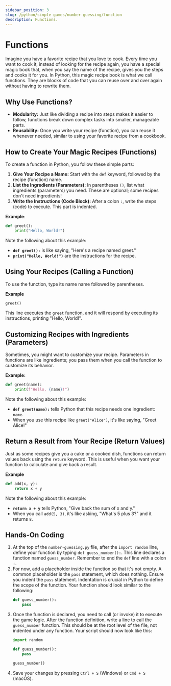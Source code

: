 ```yaml
---
sidebar_position: 3
slug: /python/simple-games/number-guessing/function
description: Functions.
---
```


# Functions

Imagine you have a favorite recipe that you love to cook. Every time you want to cook it, instead of looking for the recipe again, you have a special magic book that, when you say the name of the recipe, gives you the steps and cooks it for you. In Python, this magic recipe book is what we call functions. They are blocks of code that you can reuse over and over again without having to rewrite them.

## Why Use Functions?

- **Modularity:** Just like dividing a recipe into steps makes it easier to follow, functions break down complex tasks into smaller, manageable parts.
- **Reusability:** Once you write your recipe (function), you can reuse it whenever needed, similar to using your favorite recipe from a cookbook.

## How to Create Your Magic Recipes (Functions)

To create a function in Python, you follow these simple parts:

1. **Give Your Recipe a Name:** Start with the `def` keyword, followed by the recipe (function) name.
2. **List the Ingredients (Parameters):** In parentheses `()`, list what ingredients (parameters) you need. These are optional; some recipes don't need ingredients!
3. **Write the Instructions (Code Block):** After a colon `:`, write the steps (code) to execute. This part is indented.

**Example**:

```python
def greet():
    print("Hello, World!")
```

Note the following about this example:

- **`def greet():`** is like saying, "Here's a recipe named greet."
- **`print("Hello, World!")`** are the instructions for the recipe.

## Using Your Recipes (Calling a Function)

To use the function, type its name name followed by parentheses.

**Example**

```python
greet()
```

This line executes the `greet` function, and it will respond by executing its instructions, printing "Hello, World!".

## Customizing Recipes with Ingredients (Parameters)

Sometimes, you might want to customize your recipe. Parameters in functions are like ingredients; you pass them when you call the function to customize its behavior.

**Example:**

```python
def greet(name):
    print(f"Hello, {name}!")
```

Note the following about this example:
- **`def greet(name):`** tells Python that this recipe needs one ingredient: `name`.
- When you use this recipe like `greet("Alice")`, it's like saying, "Greet Alice!"

## Return a Result from Your Recipe (Return Values)

Just as some recipes give you a cake or a cooked dish, functions can return values back using the `return` keyword. This is useful when you want your function to calculate and give back a result.

**Example**

```python
def add(x, y):
    return x + y
```

Note the following about this example:

- **`return x + y`** tells Python, "Give back the sum of x and y."
- When you call `add(5, 3)`, it's like asking, "What's 5 plus 3?" and it returns `8`.

## Hands-On Coding

1. At the top of the `number-guessing.py` file, after the `import random` line, define your function by typing `def guess_number():`. This line declares a function named `guess_number`. Remember to end the `def` line with a colon `:`.
2. For now, add a placeholder inside the function so that it's not empty. A common placeholder is the `pass` statement, which does nothing. Ensure you indent the `pass` statement. Indentation is crucial in Python to define the scope of the function. Your function should look similar to the following:
   ```python
   def guess_number():
       pass
   ```
3. Once the function is declared, you need to call (or invoke) it to execute the game logic. After the function definition, write a line to call the `guess_number` function. This should be at the root level of the file, not indented under any function. Your script should now look like this:
   ```python
   import random

   def guess_number():
       pass

   guess_number()
   ```
4. Save your changes by pressing `Ctrl + S` (Windows) or `Cmd + S` (macOS).
